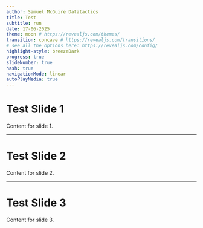 ```yaml
---
author: Samuel McGuire Datatactics
title: Test
subtitle: run
date: 17-06-2025
theme: moon # https://revealjs.com/themes/
transition: concave # https://revealjs.com/transitions/
# see all the options here: https://revealjs.com/config/
highlight-style: breezeDark
progress: true
slideNumber: true
hash: true
navigationMode: linear
autoPlayMedia: true
---
```


# Test Slide 1

Content for slide 1.

---

# Test Slide 2

Content for slide 2.

---

# Test Slide 3

Content for slide 3.
